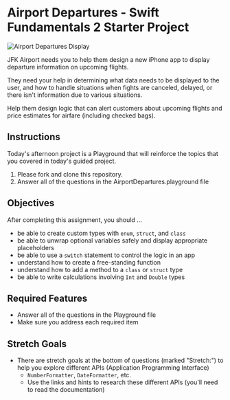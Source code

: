 # Airport Departures - Swift Fundamentals 2 Starter Project

![Airport Departures Display](images/matthew-smith-5934-unsplash.jpg)

JFK Airport needs you to help them design a new iPhone app to display departure information on upcoming flights.

They need your help in determining what data needs to be displayed to the user, and how to handle situations when fights are canceled, delayed, or there isn't information due to various situations.

Help them design logic that can alert customers about upcoming flights and price estimates for airfare (including checked bags).

## Instructions

Today's afternoon project is a Playground that will reinforce the topics that you covered in today's guided project.

1. Please fork and clone this repository.
2. Answer all of the questions in the AirportDepartures.playground file 

## Objectives

After completing this assignment, you should ... 

* be able to create custom types with `enum`, `struct`, and `class` 
* be able to unwrap optional variables safely and display appropriate placeholders
* be able to use a `switch` statement to control the logic in an app
* understand how to create a free-standing function
* understand how to add a method to a `class` or `struct` type
* be able to write calculations involving `Int` and `Double` types

## Required Features

* Answer all of the questions in the Playground file
* Make sure you address each required item

## Stretch Goals

* There are stretch goals at the bottom of questions (marked "Stretch:") to help you explore different APIs (Application Programming Interface)
	* `NumberFormatter`, `DateFormatter`, etc.
	* Use the links and hints to research these different APIs (you'll need to read the documentation)



